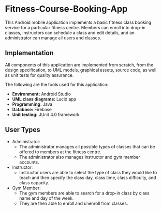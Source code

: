 # Fitness-Course-Booking-App
This Android mobile application implements a basic fitness class booking service for a particular
fitness centre. Members can enroll into drop-in classes, instructors can schedule a class and edit details, and an administrator can manage all users and classes.

## Implementation
All components of this application are implemented from scratch, from the design specification, to UML models, graphical assets, source code, as well as unit tests for quality assurance. 

The following are the tools used for this application:
- **Environment:** Android Studio
- **UML class diagrams:** Lucid.app
- **Programming:** Java
- **Database:** Firebase
- **Unit testing:** JUnit 4.0 framework

## User Types
- Administrator: 
  - The administrator manages all possible types of classes that can be offered to members at the fitness centre. 
  - The administrator also manages instructor and gym member accounts.
- Instructor:
  - Instructor users are able to select the type of class they would like to teach and then specify the class day, class time, class difficulty, and class capacity.
- Gym Member:
  - The gym members are able to search for a drop-in class by class name and day of the week.
  - They are then able to enroll and unenroll from classes.
